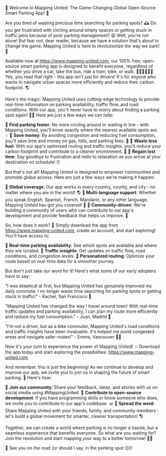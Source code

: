 🎉 Welcome to Mapping United: The Game-Changing Global Open-Source Smart Parking App! 🚀

Are you tired of wasting precious time searching for parking spots? 🕰️ Do you get frustrated with circling around empty spaces or getting stuck in traffic jams because of poor parking management? 😩 Well, you're not alone! But fear not, dear reader, because we have a solution that's about to change the game: Mapping United is here to revolutionize the way we park! 🚀

Available now at https://www.mapping-united.com, our 100% free, open-source smart parking app is designed to benefit everyone, regardless of whether you drive a car, take the bus, ride a train, bike, or walk. 🚌🚂🚴‍♀️🏃‍♂️ Yes, you read that right - this app isn't just for drivers! It's for anyone who wants to navigate urban spaces more efficiently and reduce their carbon footprint. 🌎

Here's the magic: Mapping United uses cutting-edge technology to provide real-time information on parking availability, traffic flow, and road conditions. With our app, you'll never have to worry about finding a parking spot again! 🙅‍♂️ Here are just a few ways we can help:

🔹 **Find parking faster**: No more circling around or waiting in line - with Mapping United, you'll know exactly where the nearest available spots are. 💡
🔹 **Save money**: By avoiding congestion and reducing fuel consumption, you'll save time and money on gas, tolls, and parking fees. 🤑
🔹 **Waste less fuel**: With our app's optimized routing and traffic insights, you'll reduce your carbon footprint and contribute to a cleaner environment. 🌟
🔹 **Regain lost time**: Say goodbye to frustration and hello to relaxation as you arrive at your destination on schedule! ⏰

But that's not all! Mapping United is designed to empower communities and promote global access. Here are just a few ways we're making it happen:

🔹 **Global coverage**: Our app works in every country, county, and city - no matter where you are in the world! 🌎
🔹 **Multi-language support**: Whether you speak English, Spanish, French, Mandarin, or any other language, Mapping United has got you covered! 💬
🔹 **Community-driven**: We're building a community of users who can contribute to our app's development and provide feedback that helps us improve. 👥

So, how does it work? 🤔 Simply download the app from https://www.mapping-united.com, create an account, and start exploring! You'll have access to:

🔹 **Real-time parking availability**: See which spots are available and where they are located.
🔹 **Traffic insights**: Get updates on traffic flow, road conditions, and congestion levels.
🔹 **Personalized routing**: Optimize your route based on real-time data for a smoother journey.

But don't just take our word for it! Here's what some of our early adopters have to say:

"I was skeptical at first, but Mapping United has genuinely improved my daily commute. I no longer waste time searching for parking spots or getting stuck in traffic!" - Rachel, San Francisco 🌉

"Mapping United has changed the way I travel around town! With real-time traffic updates and parking availability, I can plan my route more efficiently and reduce my fuel consumption." - Juan, Madrid 🚀

"I'm not a driver, but as a bike commuter, Mapping United's road conditions and traffic insights have been invaluable. It's helped me avoid congested areas and navigate safer routes!" - Emma, Vancouver 🚴‍♀️

Now it's your turn to experience the power of Mapping United! 💥 Download the app today and start exploring the possibilities: https://www.mapping-united.com

And remember, this is just the beginning! As we continue to develop and improve our app, we invite you to join us in shaping the future of smart parking. 🌟 Here's how:

🔹 **Join our community**: Share your feedback, ideas, and stories with us on social media using #MappingUnited.
🔹 **Contribute to open-source development**: If you have programming skills or know someone who does, we invite you to contribute to our app's codebase. 📊
🔹 **Spread the word**: Share Mapping United with your friends, family, and community members - let's build a global movement for smarter, cleaner transportation! 🌎

Together, we can create a world where parking is no longer a hassle, but a seamless experience that benefits everyone. So what are you waiting for? Join the revolution and start mapping your way to a better tomorrow! 🚀💥

👋 See you on the road (or should I say, in the parking spot 😉)!